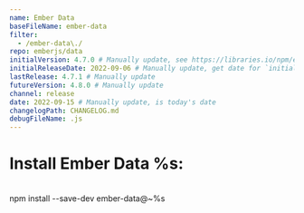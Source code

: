 ```yaml
---
name: Ember Data
baseFileName: ember-data
filter:
  - /ember-data\./
repo: emberjs/data
initialVersion: 4.7.0 # Manually update, see https://libraries.io/npm/ember-data throughout
initialReleaseDate: 2022-09-06 # Manually update, get date for `initialVersion`
lastRelease: 4.7.1 # Manually update
futureVersion: 4.8.0 # Manually update
channel: release
date: 2022-09-15 # Manually update, is today's date
changelogPath: CHANGELOG.md
debugFileName: .js
---
```

# Install Ember Data %s:
<br>
npm install --save-dev ember-data@~%s
